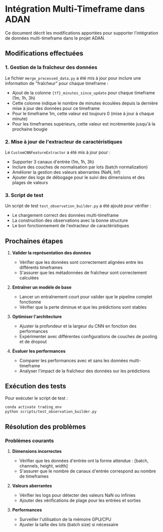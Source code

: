# Intégration Multi-Timeframe dans ADAN

Ce document décrit les modifications apportées pour supporter l'intégration de données multi-timeframe dans le projet ADAN.

## Modifications effectuées

### 1. Gestion de la fraîcheur des données

Le fichier `merge_processed_data.py` a été mis à jour pour inclure une information de "fraîcheur" pour chaque timeframe :

- Ajout de la colonne `{tf}_minutes_since_update` pour chaque timeframe (1m, 1h, 3h)
- Cette colonne indique le nombre de minutes écoulées depuis la dernière mise à jour des données pour ce timeframe
- Pour le timeframe 1m, cette valeur est toujours 0 (mise à jour à chaque minute)
- Pour les timeframes supérieurs, cette valeur est incrémentée jusqu'à la prochaine bougie

### 2. Mise à jour de l'extracteur de caractéristiques

Le `CustomCNNFeatureExtractor` a été mis à jour pour :

- Supporter 3 canaux d'entrée (1m, 1h, 3h)
- Inclure des couches de normalisation par lots (batch normalization)
- Améliorer la gestion des valeurs aberrantes (NaN, Inf)
- Ajouter des logs de débogage pour le suivi des dimensions et des plages de valeurs

### 3. Script de test

Un script de test `test_observation_builder.py` a été ajouté pour vérifier :

- Le chargement correct des données multi-timeframe
- La construction des observations avec la bonne structure
- Le bon fonctionnement de l'extracteur de caractéristiques

## Prochaines étapes

1. **Valider la représentation des données**
   - Vérifier que les données sont correctement alignées entre les différents timeframes
   - S'assurer que les métadonnées de fraîcheur sont correctement calculées

2. **Entraîner un modèle de base**
   - Lancer un entraînement court pour valider que le pipeline complet fonctionne
   - Vérifier que la perte diminue et que les prédictions sont stables

3. **Optimiser l'architecture**
   - Ajuster la profondeur et la largeur du CNN en fonction des performances
   - Expérimenter avec différentes configurations de couches de pooling et de dropout

4. **Évaluer les performances**
   - Comparer les performances avec et sans les données multi-timeframe
   - Analyser l'impact de la fraîcheur des données sur les prédictions

## Exécution des tests

Pour exécuter le script de test :

```bash
conda activate trading_env
python scripts/test_observation_builder.py
```

## Résolution des problèmes

### Problèmes courants

1. **Dimensions incorrectes**
   - Vérifier que les données d'entrée ont la forme attendue : [batch, channels, height, width]
   - S'assurer que le nombre de canaux d'entrée correspond au nombre de timeframes

2. **Valeurs aberrantes**
   - Vérifier les logs pour détecter des valeurs NaN ou infinies
   - Ajouter des vérifications de plage pour les entrées et sorties

3. **Performances**
   - Surveiller l'utilisation de la mémoire GPU/CPU
   - Ajuster la taille des lots (batch size) si nécessaire
